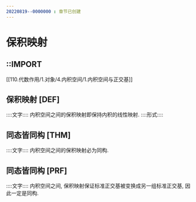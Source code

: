 ```yaml
---
20220819--0000000 : 章节已创建
---
```

# 保积映射
## ::IMPORT
[[110.代数作用/1.对象/4.内积空间/1.内积空间与正交基]]
## 保积映射 [DEF]
::::文字::::
内积空间之间的保积映射即保持内积的线性映射. 
::::形式::::

## 同态皆同构 [THM]
::::文字::::
内积空间之间的保积映射必为同构. 

## 同态皆同构 [PRF]
::::文字::::
内积空间之间, 保积映射保证标准正交基被变换成另一组标准正交基, 因此一定是同构. 
